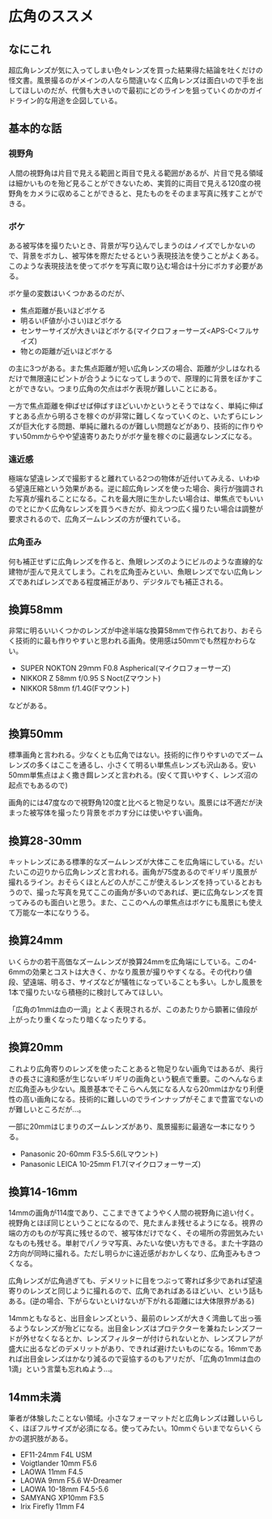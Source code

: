 # 広角のススメ
## なにこれ
超広角レンズが気に入ってしまい色々レンズを買った結果得た結論を吐くだけの怪文書。風景撮るのがメインの人なら間違いなく広角レンズは面白いので手を出してほしいのだが、代償も大きいので最初にどのラインを狙っていくのかのガイドライン的な用途を企図している。

## 基本的な話
### 視野角
人間の視野角は片目で見える範囲と両目で見える範囲があるが、片目で見る領域は細かいものを殆ど見ることができないため、実質的に両目で見える120度の視野角をカメラに収めることができると、見たものをそのまま写真に残すことができる。

### ボケ
ある被写体を撮りたいとき、背景が写り込んでしまうのはノイズでしかないので、背景をボカし、被写体を際だたせるという表現技法を使うことがよくある。このような表現技法を使ってボケを写真に取り込む場合は十分にボカす必要がある。

ボケ量の変数はいくつかあるのだが、

- 焦点距離が長いほどボケる
- 明るい(F値が小さい)ほどボケる
- センサーサイズが大きいほどボケる(マイクロフォーサーズ<APS-C<フルサイズ)
- 物との距離が近いほどボケる

の主に3つがある。また焦点距離が短い広角レンズの場合、距離が少しはなれるだけで無限遠にピントが合うようになってしまうので、原理的に背景をぼかすことができない。つまり広角の欠点はボケ表現が難しいことにある。

一方で焦点距離を伸ばせば伸ばすほどいいかというとそうではなく、単純に伸ばすとある点から明るさを稼ぐのが非常に難しくなっていくのと、いたずらにレンズが巨大化する問題、単純に離れるのが難しい問題などがあり、技術的に作りやすい50mmからやや望遠寄りあたりがボケ量を稼ぐのに最適なレンズになる。

### 遠近感
極端な望遠レンズで撮影すると離れている2つの物体が近付いてみえる、いわゆる望遠圧縮という効果がある。逆に超広角レンズを使った場合、奥行が強調された写真が撮れることになる。これを最大限に生かしたい場合は、単焦点でもいいのでとにかく広角なレンズを買うべきだが、抑えつつ広く撮りたい場合は調整が要求されるので、広角ズームレンズの方が優れている。

### 広角歪み
何も補正せずに広角レンズを作ると、魚眼レンズのようにビルのような直線的な建物が歪んで見えてしまう。これを広角歪みといい、魚眼レンズでない広角レンズであればレンズである程度補正があり、デジタルでも補正される。

## 換算58mm
非常に明るいいくつかのレンズが中途半端な換算58mmで作られており、おそらく技術的に最も作りやすいと思われる画角。使用感は50mmでも然程かわらない。

- SUPER NOKTON 29ｍｍ F0.8 Aspherical(マイクロフォーサーズ)
- NIKKOR Z 58mm f/0.95 S Noct(Zマウント)
- NIKKOR 58mm f/1.4G(Fマウント)

などがある。

## 換算50mm
標準画角と言われる。少なくとも広角ではない。技術的に作りやすいのでズームレンズの多くはここを通るし、小さくて明るい単焦点レンズも沢山ある。安い50mm単焦点はよく撒き餌レンズと言われる。(安くて買いやすく、レンズ沼の起点でもあるので)

画角的には47度なので視野角120度と比べると物足りない。風景には不適だが決まった被写体を撮ったり背景をボカす分には使いやすい画角。

## 換算28-30mm
キットレンズにある標準的なズームレンズが大体ここを広角端にしている。だいたいこの辺りから広角レンズと言われる。画角が75度あるのでギリギリ風景が撮れるライン。おそらくほとんどの人がここが使えるレンズを持っているとおもうので、撮った写真を見てここの画角が多いのであれば、更に広角なレンズを買ってみるのも面白いと思う。また、ここのへんの単焦点はボケにも風景にも使えて万能な一本になりうる。

## 換算24mm
いくらかの若干高価なズームレンズが換算24mmを広角端にしている。この4-6mmの効果とコストは大きく、かなり風景が撮りやすくなる。その代わり値段、望遠端、明るさ、サイズなどが犠牲になっていることも多い。しかし風景を1本で撮りたいなら積極的に検討してみてほしい。

「広角の1mmは血の一滴」とよく表現されるが、このあたりから顕著に値段が上がったり重くなったり暗くなったりする。

## 換算20mm
これより広角寄りのレンズを使ったことあると物足りない画角ではあるが、奥行きの長さに違和感が生じないギリギリの画角という観点で重要。このへんならまだ広角歪みも少ない。風景基本でそこらへん気になる人なら20mmはかなり利便性の高い画角になる。技術的に難しいのでラインナップがそこまで豊富でないのが難しいところだが…。

一部に20mmはじまりのズームレンズがあり、風景撮影に最適な一本になりうる。

- Panasonic 20-60mm F3.5-5.6(Lマウント)
- Panasonic LEICA 10-25mm F1.7(マイクロフォーサーズ)


## 換算14-16mm
14mmの画角が114度であり、ここまできてようやく人間の視野角に追い付く。視野角とほぼ同じということになるので、見たまんま残せるようになる。視界の端の方のものが写真に残せるので、被写体だけでなく、その場所の雰囲気みたいなものも残せる。単射でパノラマ写真、みたいな使い方もできる。また十字路の2方向が同時に撮れる。ただし明らかに遠近感がおかしくなり、広角歪みもきつくなる。

広角レンズが広角過ぎても、デメリットに目をつぶって寄れば多少であれば望遠寄りのレンズと同じように撮れるので、広角であればあるほどいい、という話もある。(逆の場合、下がらないといけないが下がれる距離には大体限界がある)

14mmともなると、出目金レンズという、最前のレンズが大きく湾曲して出っ張るようなレンズが殆どになる。出目金レンズはプロテクターを兼ねたレンズフードが外せなくなるとか、レンズフィルターが付けられないとか、レンズフレアが盛大に出るなどのデメリットがあり、できれば避けたいものになる。16mmであれば出目金レンズはかなり減るので妥協するのもアリだが、「広角の1mmは血の1滴」という言葉も忘れぬよう…。

## 14mm未満
筆者が体験したことない領域。小さなフォーマットだと広角レンズは難しいらしく、ほぼフルサイズが必須になる。使ってみたい。10mmぐらいまでならいくらかの選択肢がある。

- EF11-24mm F4L USM
- Voigtlander 10mm F5.6
- LAOWA 11mm F4.5
- LAOWA 9mm F5.6 W-Dreamer
- LAOWA 10-18mm F4.5-5.6
- SAMYANG XP10mm F3.5
- Irix Firefly 11mm F4

